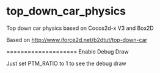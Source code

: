 top_down_car_physics
====================

Top down car physics based on Cocos2d-x V3 and Box2D

Based on http://www.iforce2d.net/b2dtut/top-down-car

====================
Enable Debug Draw

Just set PTM_RATIO to 1 to see the debug draw
